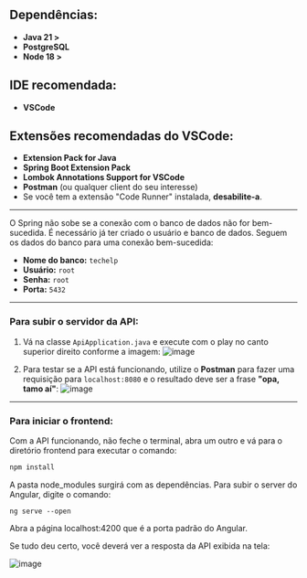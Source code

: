 ## Dependências:
- **Java 21 >**
- **PostgreSQL**
- **Node 18 >**

## IDE recomendada:
- **VSCode**

## Extensões recomendadas do VSCode:
- **Extension Pack for Java**
- **Spring Boot Extension Pack**
- **Lombok Annotations Support for VSCode**
- **Postman** (ou qualquer client do seu interesse)
- Se você tem a extensão "Code Runner" instalada, **desabilite-a**.

---

O Spring não sobe se a conexão com o banco de dados não for bem-sucedida. 
É necessário já ter criado o usuário e banco de dados. Seguem os dados do banco para uma conexão bem-sucedida:

- **Nome do banco:** `techelp`
- **Usuário:** `root`
- **Senha:** `root`
- **Porta:** `5432`

---

### Para subir o servidor da API:

1. Vá na classe `ApiApplication.java` e execute com o play no canto superior direito conforme a imagem:
   ![image](https://github.com/user-attachments/assets/56813761-137b-42cf-9097-1bf48357dc1e)

2. Para testar se a API está funcionando, utilize o **Postman** para fazer uma requisição para `localhost:8080` e o resultado deve ser a frase **"opa, tamo aí"**:
   ![image](https://github.com/user-attachments/assets/f6149847-5524-44aa-ae7b-5c9ef8fd4d8b)

---

### Para iniciar o frontend:

Com a API funcionando, não feche o terminal, abra um outro e vá para o diretório frontend para executar o comando:
```bash
npm install
```

A pasta node_modules surgirá com as dependências. Para subir o server do Angular, digite o comando:
```
ng serve --open
```

Abra a página localhost:4200 que é a porta padrão do Angular.

Se tudo deu certo, você deverá ver a resposta da API exibida na tela:

![image](https://github.com/user-attachments/assets/c8857df9-79b4-4557-a31d-49eb2e3c35b7)

